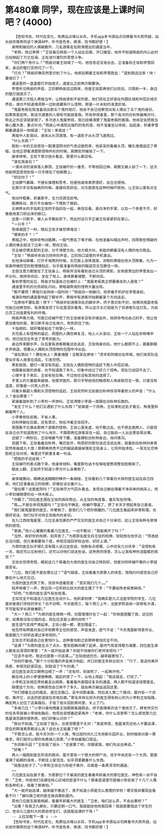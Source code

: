 # 第480章 同学，现在应该是上课时间吧？(4000)
        【告知书友，时代在变化，免费站点难以长存，手机app多书源站点切换看书大势所趋，站长给你推荐的这个换源APP，听书音色多、换源、找书都好使！】
       桌椅和破旧的人偶被搬开，几名游客走在刚清理出的通道当中。
       “老杨，快过来啊！”王琰看见杨辰一个人站在后面，开口催促，他并不知道杨辰的内心此时已经掀起了万丈狂澜，正在进行激烈的思想斗争。
       “你们两个急什么？”杨辰对着王琰喊了一句，他信息还没发出去，正准备劝王琰和李雪回来，身边的壁灯突然闪了一下。
       “灯光？”杨辰好像突然意识到了什么，他疯狂朝着王琰和李雪跑去：“退到我这边来！快！要熄灯了！”
       通道里的一盏盏壁灯开始熄灭，速度比之前两次都要快。
       李雪听见杨辰的声音，立刻朝杨辰这边跑来，但是王琰距离他们比较远，只跑到一半，身边的壁灯就熄灭了。
       通道第三次陷入黑暗当中，让杨辰感到不安的是，他们现在正好是在外围区域和中层区域交界处，谁也不知道墙洞那一边到底藏有什么怪物，那是一片未知的凌渡区域。
       “鬼屋老板在我准备说出那五个鬼时熄灯，他会不会已经察觉出有人猜出了五个鬼的身份，如果真是这样，那这次遇害的人很有可能就是我。所有参观者里，那个高冷的白秋林最难对付，除此之外应该就是我了。多次进入鬼屋参观，我已经摸清楚了鬼屋老板的套路，他肯定会把我当做心腹大患，重点针对。”杨辰心中涌现出强烈的危机感，他不准备坐以待毙，站起身，抓着李雪朝着通道另一侧喊道：“王琰！来我这！”
       黑暗中人影晃动，液体从头顶滴落，有一道影子从头顶飞速爬过。
       “什么东西？”
       跑到一半的王琰感觉一股潮湿阴冷的气息迎面而来，他呆呆的看着头顶，瞳孔慢慢适应了黑暗，在他正想看清楚那怪物外形的时候，肩膀突然被拍了一下。
       身体哆嗦，王琰下意识扭头看去，那里什么都没有。
       “谁在我身后？”
       一滴冰凉的液体落入脖颈，王琰被吓的一激灵，不等他回过神，肩膀又被人拍了一下，这次他能明显感觉到有一只手搭在了他肩膀上。
       “抓住你了！”
       王琰脾气暴躁，不擅长推理和思考，但是他身体素质很好，反应也很快。
       在那只手没有抽离的时候，直接将其抓住，对方故意在这种时候吓唬他，让王琰心里有点生气。
       他动作粗暴，抓着那手，全力将其往前甩。
       胳膊挥动，那只手也被他一下拽到了眼前。
       五根修长的手指和王琰的手指扣在一起，再往后看，是白净的手掌，以及一个参差不齐，好像是用菜刀砍出来的断口。
       这是一只断手，被人从手腕处砍下，而此时这只手正被王琰紧紧抓在掌心。
       “一只手？”
       思维凝固了一秒，随后王琰才被恐惧淹没！
       “哪来的手？！”
       黑暗之中，他拼命甩动胳膊，一股气憋在了嗓子眼，在他准备叫喊出声时，四周那些残破的人偶仿佛全部活了过来一样，照向王琰。
       完全被恐惧支配的王琰，分不清楚方向，他大喊大叫，本能的朝着没有人偶的地方跑去。
       “王琰！”杨辰听到自己同伴的声音，立刻将口袋里的手机拿出。
       在他滑动屏幕，打开手电筒的时候，天花板上液体滴落，浓郁的黑暗在他头顶聚集，化为一张面颅被挖空的脸慢慢贴近，似乎是准备将杨辰的脑袋完全包裹住一样。
       全部注意力都放在了王琰身上，杨辰并没有看到自己头顶的黑影，反倒是旁边的李雪发出一声尖叫，她拼命向后，坐在了地上，身体靠着墙壁，不断向后。
       看到李雪的反应，杨辰才知道自己也被盯上：“鬼屋老板真正想要袭击的人是我？”
       通道里手机的光亮胡乱闪动，黑暗凝聚成的怪物大量出现。
       “都不要慌！黑暗只会持续一段时间！”杨辰向一侧躲闪，他举着手机护在李雪身前。
       堆满杂物的通道里响起了脚步声，黑暗中有游客开始朝着某个方向逃走。
       “在原地不要乱跑！停下！”杨辰听到游客杂乱的脚步声，终于意识到不对，他猜测鬼屋老板可能已经察觉到，有游客发现了队伍里混杂着鬼，所以这次关灯就是为了将游客队伍打乱，为自己员工创造更有利的环境。
       杨辰声嘶力竭，可是已经被吓慌了的王琰根本没有仔细去听，他拼命甩动自己的手，但让他更加害怕的是，那只断手自己在用力，死死抓住了他。
       十指相扣，就好像是粘在了他掌心一样。
       天花板上有怪物的逼近，周围的人偶仿佛复活，地上人头滚动，王琰一个人站在杂物堆中间，他已经完全失去了思考的能力。
       身边传来脚步声，队伍里有游客朝着远处逃走，王琰侧身向后，他什么都顾不上，跟着那脚步声倒退，想要从人偶和头顶怪物的包围中冲出去。
       “谁在跑动？！蹲在地上！靠着墙壁！全都呆在原地！”虎牙和阿楠也在呼喊，他们发现队伍里似乎有人故意在捣乱，引发恐慌。
       黑影摇晃，壁灯一直没有亮起，王琰在人偶和怪物的追赶下跑入中层区域。
       他跟着前面的游客，也不知道跑了多久，印象中经过了好几个拐角，现在已经回不去了。
       心情平复下来后，王琰有些后悔，不过他也没有其他的选择了。
       手掌上的力量越来越强，他是学医的，那只手带给他的触感和人体皮肤完全一致，只是没有温度，好像是一只死人的手。
       闷着头躲避人偶和头顶怪物的追赶，王琰突然听见前面白秋林惊讶带着怒火的声音：“什么人？谁在哪里！”
       紧接着就听到了小李的一声惨叫，王琰清楚小李是一直跟在白秋林后面的。
       “发生了什么？他们又遇到了什么东西？”前面是一个拐角，王琰凑到近处才看见，角落里斜躺着两个人。
       小李晕倒在前面，不省人事。
       白秋林躺在后面，还有意识，他在冲着王琰招手。
       周围看不见袭击那两个游客的怪物，王琰心里发虚，他不敢过去，也不想去救两人，只是现在自己也不知道跑到了什么地方，不跟那两位游客呆在一起，自己独自一人出去更容易出事。
       迟疑了一两秒后，王琰喘着气弯下腰，准备蹲到白秋林身边，询问情况。
       双腿下弯，王琰看着白秋林，嘴巴张开，构思好的那句话还没说出来，就看到白秋林的脊骨突然弯曲成九十度！那颗再熟悉不过的脑袋直接掉落到王琰身上，七窍开始渗血，一张无比恐怖脸和王琰对视，嘴里还不断重复着一句话。
       “把我的手还给我！”
       王琰被吓的差点跪下来，他身体倾斜，嘴里那句话卡在喉咙里憋得整张脸都紫了。
       眼皮上翻，王琰终于知道小李为什么会晕倒了。
       ……
       身体被搬动，眼睛迷迷糊糊的睁开一条细缝，王琰看到几个穿着白大褂的医生站在自己四周，他们还拿着自己的校牌，好像在谈论着什么。
       “我在哪？这是医院吗？”王琰用尽力气回头看去，发现自己躺在铺着干净床单的病床上，而小李则被随便扔在一块木板上。
       “你醒了。”四位医生围在王琰的病床旁边，从王琰的角度看，着实有些惊悚。
       “我……不是在参观鬼屋吗？”王琰也不确定，他被吓懵逼了，想了半天才想起来自己是谁。
       “我们是鬼屋里的医生，你晕倒了，是我们几个把你救醒的。”几位医生看起来非常和蔼，也很好说话，他们似乎对待王琰格外的亲切。
       在九江西郊鬼屋里，几位全身包裹的严严实实的医生对自己十分亲切，这让王琰有种毛骨悚然的感觉。
       “谢谢。”他小心翼翼的看着几位医生，一动不敢动：“我能离开了吗？”
       “当然，收好你的校牌，别弄丢了。”为首那名医生将王琰的校牌，轻轻放在他手边：“劳逸结合没问题，但凡事都要有个度，参观完就回学校去吧，好好上课。”
       为首的医生似乎很久没有跟人说过这些话，他颇有点感慨，心中还有几分庆幸：“没想到有一天，我还可以见到他们，还可以对他们说这些话，这熟悉的场景，怎么让我有种热泪盈眶的感觉？”
       王琰也觉得奇怪，眼前这几个穿着白大褂的医生对自己特别好，但是对同样被吓晕的小李就很恶劣。
       “几位，我们是不是在哪见过？”语气疑惑，王琰看着为首那人的体型，隐隐约约感觉自己好像在什么地方见过。
       为首的医生的笑了笑，双目中透着慈爱：“其实我们几个……”
       轻声咳嗽了一声，旁边另一位年龄比较大的医生摆了下手：“不要给陈老板惹麻烦。”
       “好吧。”为首的医生语气有些低落。
       王琰完全不知道这几位医生在说什么，他抓紧校牌：“我确实是九江法医学院的学生，几位莫非是我们学校的学长？也不对啊，今天是周三，每个周三上午，法医学院会统一安排有大课，不可能有学长来做兼职。”
       “大一？周三？”为首的医生微微一愣，剑眉慢慢拧在了一起：“你倒是提醒了我，这位同学，如果我没有记错的话，现在应该是上课时间吧？”
       医生语气变得严肃起来，王琰小腿一颤，更加懵逼了。
       他忽然有种面对自己学校教导主任的感觉，声音发虚，底气不足：“今天鬼屋新场景开业，我是跟几个同学逃课过来参观的。”
       王琰也不知道自己在害怕什么，这种害怕和之前那种害怕完全不同。
       “逃课？”为首的医生点了点头，整张脸瞬间绷了起来，屋内气氛变得极为凝重，四位医生身上散发出深深的寒意：“大一就开始逃课？你就不怕被你们老师发现吗？”
       “应该不会吧，我这也是第一次逃课……”王琰结结巴巴，越来越害怕了。
       “你别吓着他。”那个十分和蔼的声音再次响起，开口的医生年龄比较大：“行了，我送你离开场景，参观完赶紧回去，别耽误了下午的课。”
       这位医生说完又朝旁边喊了一声：“还有你，别装死了，一起离开吧。”
       躺在地上的小李慢慢睁眼，尴尬的笑了一下，从地上爬起：“我这就走，打扰了。”
       小李和王琰相互搀扶着走出病房，看着看外面错综复杂的通道，两人都不知道该往哪里走。
       随便选个方向，他俩感觉自己用不了多久，就会再次被运送回这里。
       “你们顺着左边的路走，遇见岔路口，走中间那条路，然后进入第二个房间，屋内有一个衣柜，推开它，出去的密道就在衣柜后面。”那名年龄比较大的医生很有耐心的为小李和王琰指路，确定两人记住了这条路后，才摇了摇头回到房间里，关上了门。
       “多谢几位！”小李兴奋地拽着王琰朝那条路跑去，终于能够离开这个鬼地方了，穆老师交代的任务早就被小李抛到脑后，他现在就想着赶紧离开：“老弟，你什么背景啊？怎么感觉那几位鬼屋演员跟你很熟悉，他们好像认识你？”
       “我也不知道。”王琰摇了摇头，总感觉哪里不太对：“真是奇怪，鬼屋演员还劝人不要逃课，现在的群演素质都这么高？这也太正能量了吧？”
       “不管怎么说，我今天欠你一个人情，等过段时间九江东郊新乐园开业，到时候绝对是一票难求，哥们我可以帮你免费搞几张票。”小李拍着胸口保证。
       “东郊新乐园？”王琰摇了摇头：“还是算了吧，你跟紧我，咱们先出去再说。”
       “好嘞！”
       两人一路跑到医生所说的房间，屋子里有一个很大的停尸池，池子中央还有一个大洞，里面灌满了粘稠的液体，不断往上冒泡泡，似乎洞里藏着什么东西。
       “就是这柜子了。”小李和王琰合力将柜子推开，后面是一条黑漆漆的通道。
       ……
       几位医生站在屋子里，为首那位个子最高的医生看着年龄最大的那位医生，神色有一丝不自然：“卫老，你给他们说通往核心区域的密道干什么？那条密道里可是被小陈安装了十几个人偶和各种机关，我看了都害怕。”
       “大一就开始逃课，越来越不像话了，真不知道小郑是怎么管理的学校！哪天我非要回去看看不行！”被叫做卫老的医生独自飘到屋内。
       其他几位医生面面相觑，看着年龄最大的医生：“卫老，咱们这么弄，不会出事吧？”
       “出事？有我卫九卿在，只要还剩一口气，我就能给他抢救回来！我就是要借这个学生的口，告诉九江医科大的其他学生们，这就是逃课的下场！”
       -- 上拉加载下一章 s -->
       【告知书友，时代在变化，免费站点难以长存，手机app多书源站点切换看书大势所趋，站长给你推荐的这个换源APP，听书音色多、换源、找书都好使！】